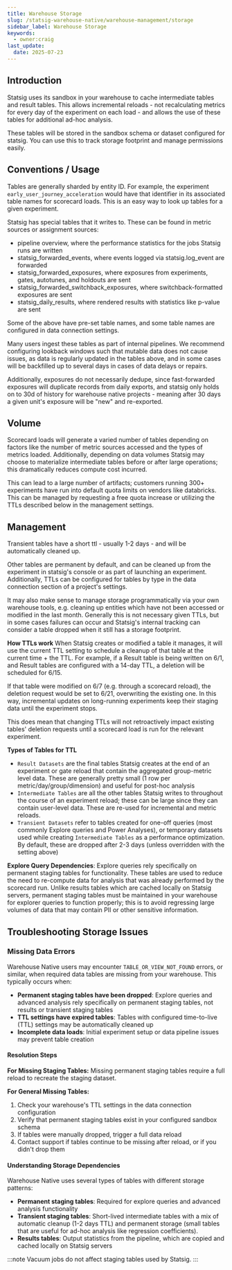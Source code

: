 ```yaml
---
title: Warehouse Storage
slug: /statsig-warehouse-native/warehouse-management/storage
sidebar_label: Warehouse Storage
keywords:
  - owner:craig
last_update:
  date: 2025-07-23
---
```


## Introduction

Statsig uses its sandbox in your warehouse to cache intermediate tables and result tables. This allows incremental reloads - not recalculating metrics for every day of the experiment on each load - and allows the use of these tables for additional ad-hoc analysis.

These tables will be stored in the sandbox schema or dataset configured for statsig. You can use this to track storage footprint and manage permissions easily.

## Conventions / Usage

Tables are generally sharded by entity ID. For example, the experiment `early_user_journey_acceleration` would have that identifier in its associated table names for scorecard loads. This is an easy way to look up tables for a given experiment.

Statsig has special tables that it writes to. These can be found in metric sources or assignment sources:

- pipeline overview, where the performance statistics for the jobs Statsig runs are written
- statsig_forwarded_events, where events logged via statsig.log_event are forwarded
- statsig_forwarded_exposures, where exposures from experiments, gates, autotunes, and holdouts are sent
- statsig_forwarded_switchback_exposures, where switchback-formatted exposures are sent
- statsig_daily_results, where rendered results with statistics like p-value are sent

Some of the above have pre-set table names, and some table names are configured in data connection settings.

Many users ingest these tables as part of internal pipelines. We recommend configuring lookback windows such that mutable data does not cause issues, as data is regularly updated in the tables above, and in some cases will be backfilled up to several days in cases of data delays or repairs.

Additionally, exposures do not necessarily dedupe, since fast-forwarded exposures will duplicate records from daily exports, and statsig only holds on to 30d of history for warehouse native projects - meaning after 30 days a given unit's exposure will be "new" and re-exported.

## Volume

Scorecard loads will generate a varied number of tables depending on factors like the number of metric sources accessed and the types of metrics loaded. Additionally, depending on data volumes Statsig may choose to materialize intermediate tables before or after large operations; this dramatically reduces compute cost incurred.

This can lead to a large number of artifacts; customers running 300+ experiments have run into default quota limits on vendors like databricks. This can be managed by requesting a free quota increase or utilizing the TTLs described below in the management settings.

## Management

Transient tables have a short ttl - usually 1-2 days - and will be automatically cleaned up.

Other tables are permanent by default, and can be cleaned up from the experiment in statsig's console or as part of launching an experiment. Additionally, TTLs can be configured for tables by type in the data connection section of a project's settings.

It may also make sense to manage storage programmatically via your own warehouse tools, e.g. cleaning up entities which have not been accessed or modified in the last month. Generally this is not necessary given TTLs, but in some cases failures can occur and Statsig's internal tracking can consider a table dropped when it still has a storage footprint.

**How TTLs work**
When Statsig creates or modified a table it manages, it will use the current TTL setting to schedule a cleanup of that table at the current time + the TTL. For example, if a Result table is being written on 6/1, and Result tables are configured with a 14-day TTL, a deletion will be scheduled for 6/15. 

If that table were modified on 6/7 (e.g. through a scorecard reload), the deletion request would be set to 6/21, overwriting the existing one. In this way, incremental updates on long-running experiments keep their staging data until the experiment stops. 

This does mean that changing TTLs will not retroactively impact existing tables' deletion requests until a scorecard load is run for the relevant experiment.

**Types of Tables for TTL**
- `Result Datasets` are the final tables Statsig creates at the end of an experiment or gate reload that contain the aggregated group-metric level data. These are generally pretty small (1 row per metric/day/group/dimension) and useful for post-hoc analysis
- `Intermediate Tables` are all the other tables Statsig writes to throughout the course of an experiment reload; these can be large since they can contain user-level data. These are re-used for incremental and metric reloads.
- `Transient Datasets` refer to tables created for one-off queries (most commonly Explore queries and Power Analyses), or temporary datasets used while creating `Intermediate Tables` as a performance optimization. By default, these are dropped after 2-3 days (unless overridden with the setting above)

**Explore Query Dependencies**: Explore queries rely specifically on permanent staging tables for functionality. These tables are used to reduce the need to re-compute data for analysis that was already performed by the scorecard run. Unlike results tables which are cached locally on Statsig servers, permanent staging tables must be maintained in your warehouse for explorer queries to function properly; this is to avoid regressing large volumes of data that may contain PII or other sensitive information.

## Troubleshooting Storage Issues

### Missing Data Errors

Warehouse Native users may encounter `TABLE_OR_VIEW_NOT_FOUND` errors, or similar, when required data tables are missing from your warehouse. This typically occurs when:

- **Permanent staging tables have been dropped**: Explore queries and advanced analysis rely specifically on permanent staging tables, not results or transient staging tables
- **TTL settings have expired tables**: Tables with configured time-to-live (TTL) settings may be automatically cleaned up
- **Incomplete data loads**: Initial experiment setup or data pipeline issues may prevent table creation

#### Resolution Steps

**For Missing Staging Tables:**
Missing permanent staging tables require a full reload to recreate the staging dataset.


**For General Missing Tables:**
1. Check your warehouse's TTL settings in the data connection configuration
2. Verify that permanent staging tables exist in your configured sandbox schema
3. If tables were manually dropped, trigger a full data reload
4. Contact support if tables continue to be missing after reload, or if you didn't drop them

#### Understanding Storage Dependencies

Warehouse Native uses several types of tables with different storage patterns:
- **Permanent staging tables**: Required for explore queries and advanced analysis functionality
- **Transient staging tables**: Short-lived intermediate tables with a mix of automatic cleanup (1-2 days TTL) and permanent storage (small tables that are useful for ad-hoc analysis like regression coefficients).
- **Results tables**: Output statistics from the pipeline, which are copied and cached locally on Statsig servers

:::note
Vacuum jobs do not affect staging tables used by Statsig.
:::

